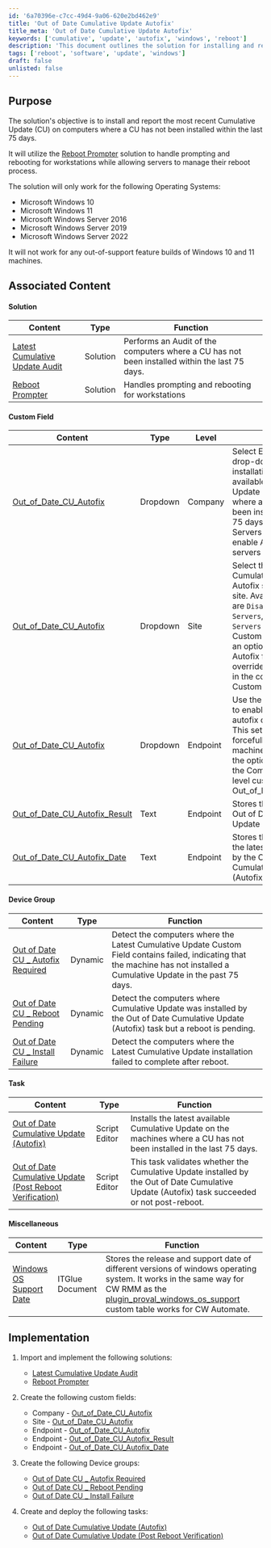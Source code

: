 ```yaml
---
id: '6a70396e-c7cc-49d4-9a06-620e2bd462e9'
title: 'Out of Date Cumulative Update Autofix'
title_meta: 'Out of Date Cumulative Update Autofix'
keywords: ['cumulative', 'update', 'autofix', 'windows', 'reboot']
description: 'This document outlines the solution for installing and reporting the most recent Cumulative Update (CU) on computers that have not had a CU installed in the last 75 days. It details the implementation of the Reboot Prompter solution for managing reboots on workstations and servers, and specifies the supported operating systems.'
tags: ['reboot', 'software', 'update', 'windows']
draft: false
unlisted: false
---
```

## Purpose

The solution's objective is to install and report the most recent Cumulative Update (CU) on computers where a CU has not been installed within the last 75 days.

It will utilize the [Reboot Prompter](https://proval.itglue.com/DOC-5078775-15298946) solution to handle prompting and rebooting for workstations while allowing servers to manage their reboot process.

The solution will only work for the following Operating Systems:  
- Microsoft Windows 10  
- Microsoft Windows 11  
- Microsoft Windows Server 2016  
- Microsoft Windows Server 2019  
- Microsoft Windows Server 2022  

It will not work for any out-of-support feature builds of Windows 10 and 11 machines.

## Associated Content

#### Solution

| Content                                                                 | Type    | Function                                                                                                          |
|-------------------------------------------------------------------------|---------|-------------------------------------------------------------------------------------------------------------------|
| [Latest Cumulative Update Audit](<./Latest Cumulative Update Audit.md>) | Solution | Performs an Audit of the computers where a CU has not been installed within the last 75 days.                    |
| [Reboot Prompter](https://proval.itglue.com/DOC-5078775-15298946)     | Solution | Handles prompting and rebooting for workstations                                                                  |

#### Custom Field

| Content                                                                 | Type     | Level   | Function                                                                                                                                                                                                                      |
|-------------------------------------------------------------------------|----------|---------|-------------------------------------------------------------------------------------------------------------------------------------------------------------------------------------------------------------------------------|
| [Out_of_Date_CU_Autofix](<../cwrmm/custom-fields/Company - Out_of_Date_CU_Autofix.md>) | Dropdown | Company | Select Enable from the drop-down to allow installation of the latest available Cumulative Update on the machines where a CU has not been installed in the last 75 days. Selecting Servers as well will enable Autofix for the servers too. |
| [Out_of_Date_CU_Autofix](<../cwrmm/custom-fields/Site - Out_of_Date_CU_Autofix.md>) | Dropdown | Site    | Select the Out of Date Cumulative Update Autofix setting for the site. Available options are `Disable`, `Disable for Servers`, `Enable for Servers` and `Enable`. This Custom field provides an option to manage the Autofix for the site or to override the option set in the company level Custom Field. |
| [Out_of_Date_CU_Autofix](<../cwrmm/custom-fields/EndPoint - Out_of_Date_CU_Autofix.md>) | Dropdown | Endpoint | Use the dropdown menu to enable or disable the autofix on the endpoint. This setting will be forcefully applied to the machine regardless of the options selected at the Company or the Site level custom field Out_of_Date_CU_Autofix. |
| [Out_of_Date_CU_Autofix_Result](<../cwrmm/custom-fields/EndPoint - Out_of_Date_CU_Autofix_Result.md>) | Text     | Endpoint | Stores the output of the Out of Date Cumulative Update (Autofix) task.                                                                                                                                                     |
| [Out_of_Date_CU_Autofix_Date](<../cwrmm/custom-fields/EndPoint - Out_of_Date_CU_Autofix_Date.md>) | Text     | Endpoint | Stores the install date of the latest CU performed by the Out of Date Cumulative Update (Autofix) task.                                                                                                                   |

#### Device Group

| Content                                                                  | Type    | Function                                                                                                        |
|--------------------------------------------------------------------------|---------|-----------------------------------------------------------------------------------------------------------------|
| [Out of Date CU _ Autofix Required](<../cwrmm/groups/Out of Date CU _ Autofix Required.md>) | Dynamic | Detect the computers where the Latest Cumulative Update Custom Field contains failed, indicating that the machine has not installed a Cumulative Update in the past 75 days. |
| [Out of Date CU _ Reboot Pending](<../cwrmm/groups/Out of Date CU _ Reboot Pending.md>)  | Dynamic | Detect the computers where Cumulative Update was installed by the Out of Date Cumulative Update (Autofix) task but a reboot is pending.                         |
| [Out of Date CU _ Install Failure](<../cwrmm/groups/Out of Date CU _ Install Failure.md>)  | Dynamic | Detect the computers where the Latest Cumulative Update installation failed to complete after reboot.                                                        |

#### Task

| Content                                                                  | Type         | Function                                                                                                        |
|--------------------------------------------------------------------------|--------------|-----------------------------------------------------------------------------------------------------------------|
| [Out of Date Cumulative Update (Autofix)](<../cwrmm/tasks/Out of Date Cumulative Update (Autofix).md>) | Script Editor | Installs the latest available Cumulative Update on the machines where a CU has not been installed in the last 75 days. |
| [Out of Date Cumulative Update (Post Reboot Verification)](<../cwrmm/tasks/Out of Date Cumulative Update (Post Reboot Verification).md>) | Script Editor | This task validates whether the Cumulative Update installed by the Out of Date Cumulative Update (Autofix) task succeeded or not post-reboot. |

#### Miscellaneous

| Content                                                                  | Type               | Function                                                                                                                                                                                                                      |
|--------------------------------------------------------------------------|--------------------|-------------------------------------------------------------------------------------------------------------------------------------------------------------------------------------------------------------------------------|
| [Windows OS Support Date](https://proval.itglue.com/DOC-5078775-15739309) | ITGlue Document     | Stores the release and support date of different versions of windows operating system. It works in the same way for CW RMM as the [plugin_proval_windows_os_support](<../cwa/tables/plugin_proval_windows_os_support.md>) custom table works for CW Automate. |

## Implementation

1. Import and implement the following solutions:  
   - [Latest Cumulative Update Audit](<./Latest Cumulative Update Audit.md>)  
   - [Reboot Prompter](https://proval.itglue.com/DOC-5078775-15298946)  

2. Create the following custom fields:  
   - Company - [Out_of_Date_CU_Autofix](<../cwrmm/custom-fields/Company - Out_of_Date_CU_Autofix.md>)  
   - Site - [Out_of_Date_CU_Autofix](<../cwrmm/custom-fields/Site - Out_of_Date_CU_Autofix.md>)  
   - Endpoint - [Out_of_Date_CU_Autofix](<../cwrmm/custom-fields/EndPoint - Out_of_Date_CU_Autofix.md>)  
   - Endpoint - [Out_of_Date_CU_Autofix_Result](<../cwrmm/custom-fields/EndPoint - Out_of_Date_CU_Autofix_Result.md>)  
   - Endpoint - [Out_of_Date_CU_Autofix_Date](<../cwrmm/custom-fields/EndPoint - Out_of_Date_CU_Autofix_Date.md>)  

3. Create the following Device groups:  
   - [Out of Date CU _ Autofix Required](<../cwrmm/groups/Out of Date CU _ Autofix Required.md>)  
   - [Out of Date CU _ Reboot Pending](<../cwrmm/groups/Out of Date CU _ Reboot Pending.md>)  
   - [Out of Date CU _ Install Failure](<../cwrmm/groups/Out of Date CU _ Install Failure.md>)  

4. Create and deploy the following tasks:  
   - [Out of Date Cumulative Update (Autofix)](<../cwrmm/tasks/Out of Date Cumulative Update (Autofix).md>)  
   - [Out of Date Cumulative Update (Post Reboot Verification)](<../cwrmm/tasks/Out of Date Cumulative Update (Post Reboot Verification).md>)  












